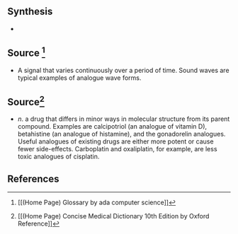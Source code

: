 ## Synthesis
- 
## Source [^1]
- A signal that varies continuously over a period of time. Sound waves are typical examples of analogue wave forms.
## Source[^2]
- $n$. a drug that differs in minor ways in molecular structure from its parent compound. Examples are calcipotriol (an analogue of vitamin D), betahistine (an analogue of histamine), and the gonadorelin analogues. Useful analogues of existing drugs are either more potent or cause fewer side-effects. Carboplatin and oxaliplatin, for example, are less toxic analogues of cisplatin.
## References

[^1]: [[(Home Page) Glossary by ada computer science]]
[^2]: [[(Home Page) Concise Medical Dictionary 10th Edition by Oxford Reference]]